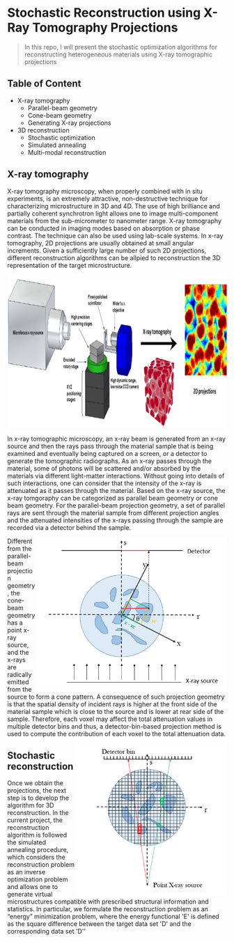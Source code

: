 # Stochastic Reconstruction using X-Ray Tomography Projections
> In this repo, I will present the stochastic optimization algorithms for reconstructing heterogeneous materials using X-ray tomographic projections

## Table of Content
- X-ray tomography
    - Parallel-beam geometry
    - Cone-beam geometry
    - Generating X-ray projections
- 3D reconstruction
    - Stochastic optimization
    - Simulated annealing
    - Multi-modal reconstruction
    
## X-ray tomography
X-ray tomography microscopy, when properly combined with in situ experiments, is an extremely attractive, non-destructive technique for characterizing microstructure in 3D and 4D. The use of high brilliance and partially coherent synchrotron light allows one to image multi-component materials from the sub-micrometer to nanometer range. X-ray tomography can be conducted in imaging modes based on absorption or phase contrast. The technique can also be used using lab-scale systems. In x-ray tomography, 2D projections are usually obtained at small angular increments. Given a sufficiently large number of such 2D projections, different reconstruction algorithms can be allpied to reconstruction the 3D representation of the target microstructure.

<img height="350px" src="/images/x-ray-tomography.png?raw=true">

In x-ray tomographic microscopy, an x-ray beam is generated from an x-ray source and then the rays pass through the material sample that is being examined and eventually being captured on a screen, or a detector to generate the tomographic radiographs. As an x-ray passes through the material, some of photons will be scattered and/or absorbed by the materials via different light-matter interactions. Without going into details of such interactions, one can consider that the intensity of the x-ray is attenuated as it passes through the material. 
Based on the x-ray source, the x-ray tomgoraphy can be categorized as parallel beam geometry or cone beam geometry. For the parallel-beam projection geometry, a set of parallel rays are sent through the material sample from different projection angles and the attenuated intensities of the x-rays passing through the sample are recorded via a detector behind the sample.

<img height="350px" align="right" src="/images/parallel-geometry.png?raw=true">

Different from the parallel-beam projection geometry, the cone-beam geometry has a point x-ray source, and the x-rays are radically emitted from the source to form a cone pattern. A consequence of such projection geometry is that the spatial density of incident rays is higher at the front side of the material sample which is close to the source and is lower at rear side of the sample. Therefore, each voxel may affect the total attenuation values in multiple detector bins and thus, a detector-bin-based projection method is used to compute the contribution of each voxel to the total attenuation data.

<img height="350px" align="right" src="/images/cone-geometry.png?raw=true">

## Stochastic reconstruction
Once we obtain the projections, the next step is to develop the algorithm for 3D reconstruction. In the current project, the reconstruction algorithm is followed the simulated annealing procedure, which considers the reconstruction problem as an inverse optimization problem and allows one to generate virtual microstructures compatible with prescribed structural information and statistics. In particular, we formulate the reconstruction problem as an “energy” minimization problem, where the energy functional 'E' is defined as the square difference between the target data set 'D' and the corresponding data set 'D''
